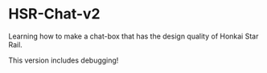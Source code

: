 # HSR-Chat-v2

Learning how to make a chat-box that has the design quality of Honkai Star Rail. 

This version includes debugging!
